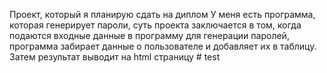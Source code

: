Проект, который я планирую сдать на диплом
У меня есть программа, которая генерирует пароли, суть проекта заключается в том, 
когда подаются входные данные в программу для генерации паролей, программа забирает данные о пользователе и добавляет их в таблицу. Затем результат выводит на html страницу
#   t e s t  
 
